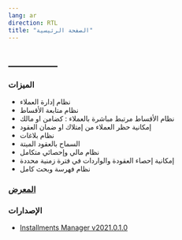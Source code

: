 ```yaml
---
lang: ar
direction: RTL
title: "الصفحة الرئيسية"
---
```



## __________

### الميزات
* نظام إدارة العملاء
* نظام متابعة الأقساط
* نظام الأقساط مرتبط مباشرة بالعملاء : كضامن او مالك
* إمكانية حظر العملاء من إمتلاك او ضمان العقود
* نظام بلاغات
* السماح بالعقود الميتة
* نظام مالي وإحصائي متكامل
* إمكانية إحصاء العقودة والواردات في فترة زمنية محددة
* نظام فهرسة وبحث كامل 

### [المعرض](screenshots_carousel.html)

### الإصدارات 

* [Installments Manager v2021.0.1.0](https://github.com/AlBannaTechno/InstallmentsManagerProject/releases/download/v2021.0.1.0/InstallmentsManager-v2021.0.1.0.exe)
